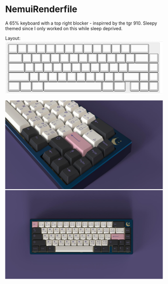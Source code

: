 # NemuiRenderfile
A 65% keyboard with a top right blocker - inspirred by the tgr 910. Sleepy themed since I only worked on this while sleep deprived. 

Layout:
![layout](layout.png)

![nemui](nemui1.jpg)
![nemui2](nemui2.jpg)